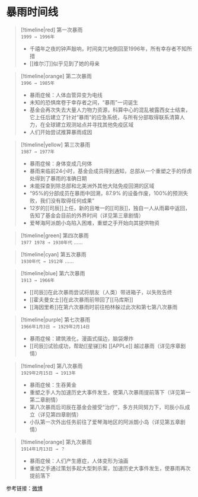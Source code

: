 # 暴雨时间线

> [!timeline|red] 第一次暴雨<br>`1999 → 1996年`
> - 千禧年之夜的钟声敲响，时间突兀地倒回至1996年，所有幸存者不知所措
> - [[维尔汀]]似乎见到了她的母亲


> [!timeline|orange] 第二次暴雨<br>`1996 → 1985年`
> - 暴雨症候：人体血管异变为电线
> - 未知的恐惧席卷于幸存者之间，“暴雨”一词诞生
> - 基金会再次失去大量人力物力资源，科算中心的混乱被露西女士结束，它上任后建立了针对“暴雨”的应急系统，与所有分部取得联系清算人力，在全球建立观测站点并寻找其他免疫区域
> - 人们开始尝试推算暴雨成因

> [!timeline|yellow] 第三次暴雨<br>`1987 → 1977年`
> - 暴雨症候：身体变成几何体
> - 暴雨来临前24小时，基金会成员得到通知，总部从一个重塑之手的俘虏处得到了暴雨的准确日期
> - 未能探查到除总部和北美洲外其他大陆免疫回溯的区域
> - “95%的分部成员在暴雨中回溯，87.9% 的设备作废，100%的预测失败，我们没有取得任何成果”
> - 12岁的[[司辰]]上任，新的且唯一的[[司辰]]，独自一人从雨幕中返回，告知了基金会目前的外界时间（详见第三章剧情）
> - 爱琴海阿派朗小岛陷入困难，重塑之手开始向其提供物资

> [!timeline|green] 第四次暴雨<br>`1977 1978 → 1930年代`
> ……

> [!timeline|cyan] 第五次暴雨<br>`1930年代 → 1912年`
> ……

> [!timeline|blue] 第六次暴雨<br>`1913 → 1966年`
> - [[司辰]]在此次暴雨尝试将朋友（人类）带进箱子，以失败告终
> - [[霍夫曼女士]]在此次暴雨前带回了[[马库斯]]
> - [[海因里希]]在第六次暴雨时前往柏林躲过此次和第七第八次暴雨

> [!timeline|purple] 第七次暴雨<br>`1966年1月3日 → 1929年2月14日`
> - 暴雨症候：建筑液化，漫画式描边，脑袋爆炸
> - [[司辰]]试验成功，帮助[[星锑]]和 [[APPLe]] 越过暴雨（详见序章剧情）

> [!timeline|red] 第八次暴雨<br>`1929年2月15日 → 1913年`
> - 暴雨症候：生吞黄金
> - 重塑之手人为加速历史大事件发生，使第八次暴雨提前落下（详见第一第二章剧情）
> - 第八次暴雨后司辰在基金会接受“治疗”，多方共同努力下，司辰小队成立（详见第四章剧情）
> - 小队第一次外出任务前往了爱琴海地区的阿派朗小岛（详见第五章剧情）

> [!timeline|orange] 第九次暴雨<br>`1914年1月13日 → ？`
> - 暴雨症候：人们产生癔症，人体变形为油画
> - 重塑之手通过策划多起大型刺杀案，加速历史大事件发生，使暴雨再次提前落下

参考链接：[微博](https://weibo.com/7862867561/5004503635985708)